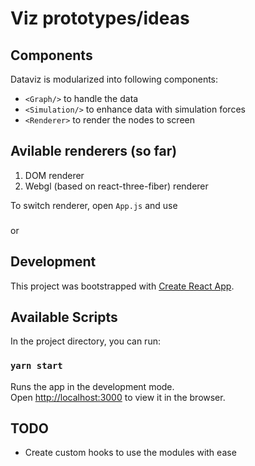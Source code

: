 # Viz prototypes/ideas

## Components

Dataviz is modularized into following components:

- `<Graph/>` to handle the data
- `<Simulation/>` to enhance data with simulation forces
- `<Renderer>` to render the nodes to screen

## Avilable renderers (so far)

1. DOM renderer
2. Webgl (based on react-three-fiber) renderer

To switch renderer, open `App.js` and use

###    <Graph type="webgl">

or

###    <Graph type="dom">

## Development

This project was bootstrapped with [Create React App](https://github.com/facebook/create-react-app).

## Available Scripts

In the project directory, you can run:

### `yarn start`

Runs the app in the development mode.<br />
Open [http://localhost:3000](http://localhost:3000) to view it in the browser.


## TODO

- Create custom hooks to use the modules with ease